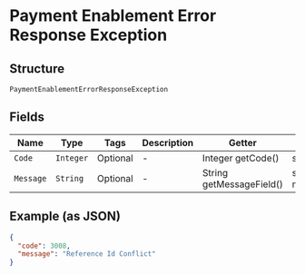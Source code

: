 
# Payment Enablement Error Response Exception

## Structure

`PaymentEnablementErrorResponseException`

## Fields

| Name | Type | Tags | Description | Getter | Setter |
|  --- | --- | --- | --- | --- | --- |
| `Code` | `Integer` | Optional | - | Integer getCode() | setCode(Integer code) |
| `Message` | `String` | Optional | - | String getMessageField() | setMessageField(String messageField) |

## Example (as JSON)

```json
{
  "code": 3008,
  "message": "Reference Id Conflict"
}
```

